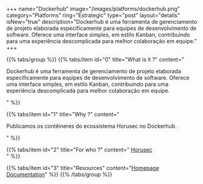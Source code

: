 +++
name="Dockerhub"
image="/images/platforms/dockerhub.png"
category="Platforms"
ring="Estrategic"
type="post"
layout="details"
isNew="true"
description="Dockerhub é uma ferramenta de gerenciamento de projeto elaborada especificamente para equipes de desenvolvimento de software. Oferece uma interface simples, em estilo Kanban, contribuindo para uma experiência descomplicada para melhor colaboração em equipe."
+++

{{% tabs/group %}}
  {{% tabs/item id="0" title="What is it ?" content="<p>Dockerhub é uma ferramenta de gerenciamento de projeto elaborada especificamente para equipes de desenvolvimento de software. Oferece uma interface simples, em estilo Kanban, contribuindo para uma experiência descomplicada para melhor colaboração em equipe.</p>" %}}
  
  {{% tabs/item id="1" title="Why ?" content="<p>Publicamos os contêineres do ecossistema Horusec no Dockerhub.</p>" %}}
  
  {{% tabs/item id="2" title="For who ?" content="
  <a href='https://horusec.io/site/'>Horusec</a><br />" %}}

  {{% tabs/item id="3" title="Resources" content="<a href='https://hub.docker.com/'>Homepage</a> <br /> <a href='https://docs.docker.com/docker-hub/'>Documentation</a>" %}}
{{% /tabs/group %}}